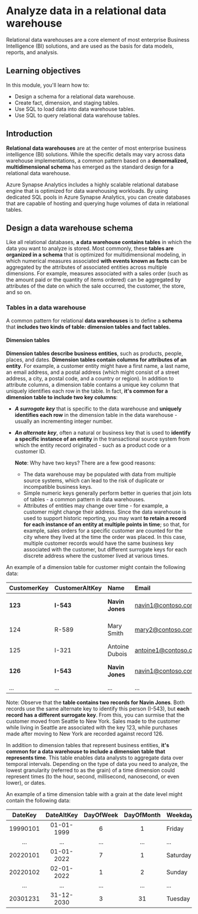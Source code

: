 # Analyze data in a relational data warehouse

Relational data warehouses are a core element of most enterprise Business Intelligence (BI) solutions, and are used as the basis for data models, reports, and analysis.

## Learning objectives

In this module, you'll learn how to:

 - Design a schema for a relational data warehouse.
 - Create fact, dimension, and staging tables.
 - Use SQL to load data into data warehouse tables.
 - Use SQL to query relational data warehouse tables.

## Introduction

**Relational data warehouses** are at the center of most enterprise business intelligence (BI) solutions. While the specific details may vary across data warehouse implementations, a common pattern based on a **denormalized, multidimensional schema** has emerged as the standard design for a relational data warehouse.

Azure Synapse Analytics includes a highly scalable relational database engine that is optimized for data warehousing workloads. By using dedicated SQL pools in Azure Synapse Analytics, you can create databases that are capable of hosting and querying huge volumes of data in relational tables.

## Design a data warehouse schema

Like all relational databases, **a data warehouse contains tables** in which the data you want to analyze is stored. Most commonly, these **tables are organized in a schema** that is optimized for multidimensional modeling, in which numerical measures associated **with events known as facts** can be aggregated by the attributes of associated entities across multiple dimensions. For example, measures associated with a sales order (such as the amount paid or the quantity of items ordered) can be aggregated by attributes of the date on which the sale occurred, the customer, the store, and so on.

### Tables in a data warehouse

A common pattern for relational **data warehouses** is to define a **schema** that **includes two kinds of table: dimension tables and fact tables.**

#### Dimension tables

**Dimension tables describe business entities**, such as products, people, places, and dates. **Dimension tables contain columns for attributes of an entity**. For example, a customer entity might have a first name, a last name, an email address, and a postal address (which might consist of a street address, a city, a postal code, and a country or region). In addition to attribute columns, a dimension table contains a unique key column that uniquely identifies each row in the table. In fact, **it's common for a dimension table to include two key columns**:

 - ***A surrogate key*** that is specific to the data warehouse and **uniquely identifies each row** in the dimension table in the data warehouse - usually an incrementing integer number.
 - ***An alternate key***, often a natural or business key that is used to **identify a specific instance of an entity** in the transactional source system from which the entity record originated - such as a product code or a customer ID.

    **Note**: Why have two keys? There are a few good reasons:

    - The data warehouse may be populated with data from multiple source systems, which can lead to the risk of duplicate or incompatible business keys.
    - Simple numeric keys generally perform better in queries that join lots of tables - a common pattern in data warehouses.
    - Attributes of entities may change over time - for example, a customer might change their address. Since the data warehouse is used to support historic reporting, you may want **to retain a record for each instance of an entity at multiple points in time**; so that, for example, sales orders for a specific customer are counted for the city where they lived at the time the order was placed. In this case, multiple customer records would have the same business key associated with the customer, but different surrogate keys for each discrete address where the customer lived at various times.

An example of a dimension table for customer might contain the following data:

CustomerKey	| CustomerAltKey	| Name	| Email	| Street	| City	| PostalCode	| CountryRegion
:---	| :--	| :---	| :---	| :---	| :---:	| ---:	| :---:
**123**	| **I-543**	| **Navin Jones**	| navin1@contoso.com	| **1 Main St.**	| **Seattle**	| **90000**	| United States
124	| R-589	| Mary Smith	| mary2@contoso.com	| 234 190th Ave	| Buffalo	| 50001	| United States
125	| I-321	| Antoine Dubois	| antoine1@contoso.com	| 2 Rue Jolie	| Paris	| 20098	| France
**126**	| **I-543**	| **Navin Jones**	| navin1@contoso.com	| **24 125th Ave.**	| **New York**	| **50000**	| United States
...	| ...	| ...	| ...	| ...	| ...	| ...	| ...

 Note: Observe that the **table contains two records for Navin Jones**. Both records use the same alternate key to identify this person (I-543), but **each record has a different surrogate key**. From this, you can surmise that the customer moved from Seattle to New York. Sales made to the customer while living in Seattle are associated with the key 123, while purchases made after moving to New York are recorded against record 126.

In addition to dimension tables that represent business entities, **it's common for a data warehouse to include a dimension table that represents time**. This table enables data analysts to aggregate data over temporal intervals. Depending on the type of data you need to analyze, the lowest granularity (referred to as the grain) of a time dimension could represent times (to the hour, second, millisecond, nanosecond, or even lower), or dates.

An example of a time dimension table with a grain at the date level might contain the following data:

DateKey	| DateAltKey	| DayOfWeek	| DayOfMonth	| Weekday	| Month	|MonthName	|Quarter	|Year
:---:	| :---:	| :---:	| :---:	| ---	| :---:	| :---:	| ---:	| ---:
19990101|	01-01-1999	|6	|1	|Friday	|1	|January	|1	|1999
...	|...	|...	|...	|...	|...	|...	|...	|...
20220101	|01-01-2022	|7	|1	|Saturday	|1	|January	|1	|2022
20220102	|02-01-2022	|1	|2	|Sunday	|1	|January	|1	|2022
...	|...	|...	|...	|...	|...	|...	|...	|...
20301231	|31-12-2030	|3	|31	|Tuesday	|12	|December	|4	|2030